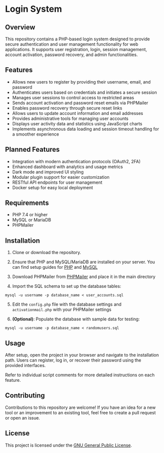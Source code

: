# Login System

## Overview

This repository contains a PHP-based login system designed to provide secure authentication and user management functionality for web applications. It supports user registration, login, session management, account activation, password recovery, and admin functionalities.

## Features

- Allows new users to register by providing their username, email, and password
- Authenticates users based on credentials and initiates a secure session
- Manages user sessions to control access to restricted areas
- Sends account activation and password reset emails via PHPMailer
- Enables password recovery through secure reset links
- Allows users to update account information and email addresses
- Provides administrative tools for managing user accounts
- Displays user activity data and statistics using JavaScript charts
- Implements asynchronous data loading and session timeout handling for a smoother experience

## Planned Features

- Integration with modern authentication protocols (OAuth2, 2FA)
- Enhanced dashboard with analytics and usage metrics
- Dark mode and improved UI styling
- Modular plugin support for easier customization
- RESTful API endpoints for user management
- Docker setup for easy local deployment

## Requirements

- PHP 7.4 or higher
- MySQL or MariaDB
- PHPMailer

## Installation

1. Clone or download the repository.

2. Ensure that PHP and MySQL/MariaDB are installed on your server. You can find setup guides for [PHP](https://www.php.net/manual/en/install.php) and [MySQL](https://dev.mysql.com/doc/refman/8.0/en/installing.html)

3. Download PHPMailer from [PHPMailer](https://github.com/PHPMailer/PHPMailer) and place it in the main directory

4. Import the SQL schema to set up the database tables:

```
mysql -u username -p database_name < user_accounts.sql
```

5. Edit the `config.php` file with the database settings and `activationmail.php` with your PHPMailer settings

6. **(Optional)**: Populate the database with sample data for testing:

```
mysql -u username -p database_name < randomusers.sql
```

## Usage

After setup, open the project in your browser and navigate to the installation path. Users can register, log in, or recover their password using the provided interfaces.

Refer to individual script comments for more detailed instructions on each feature.

## Contributing

Contributions to this repository are welcome! If you have an idea for a new tool or an improvement to an existing tool, feel free to create a pull request or open an issue.

## License

This project is licensed under the [GNU General Public License](https://www.gnu.org/licenses/gpl-3.0.en.html).
